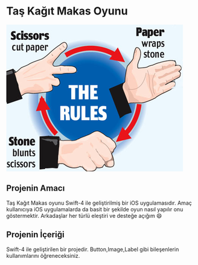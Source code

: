 # Taş Kağıt Makas Oyunu 

![Screenshot](taskagitmakas.jpg)

## Projenin Amacı

Taş Kağıt Makas oyunu Swift-4 ile geliştirilmiş bir iOS uygulamasıdır. Amaç kullanıcıya iOS uygulamalarda da basit bir şekilde
oyun nasıl yapılır onu göstermektir. Arkadaşlar her türlü eleştiri ve desteğe açığım :smile:

## Projenin İçeriği
Swift-4 ile geliştirilen bir projedir. Button,Image,Label gibi bileşenlerin kullanımlarını öğreneceksiniz. <br>

